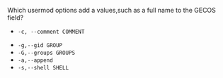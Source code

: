  Which usermod options add a values,such as a full name to the GECOS field?
+ `-c, --comment COMMENT`
* `-g,--gid GROUP`
* `-G,--groups GROUPS`
* `-a,--append`
* `-s,--shell SHELL`
